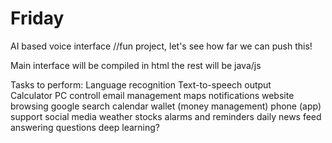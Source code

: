 # Friday
AI based voice interface //fun project, let's see how far we can push this! 

Main interface will be compiled in html
the rest will be java/js

Tasks to perform:
Language recognition
Text-to-speech output  
Calculator
PC controll
email management
maps
notifications
website browsing
google search
calendar
wallet (money management)
phone (app) support
social media
weather
stocks
alarms and reminders
daily news feed
answering questions
deep learning?
